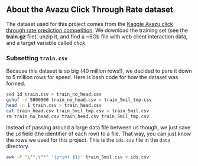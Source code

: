 ## About the Avazu Click Through Rate dataset

The dataset used for this project comes from the [Kaggle Avazu click through rate prediction competition](https://www.kaggle.com/c/avazu-ctr-prediction/data). We download the training set (see the **train.gz** file), unzip it, and find a ~6Gb file with web client interaction data, and a target variable called *click*.

### Subsetting `train.csv`

Because this dataset is so big (40 million rows!), we decided to pare it down to 5 million rows for speed. Here is bash code for how the dataset was formed.
```bash
sed 1d train.csv > train_no_head.csv
gshuf -n 5000000 train_no_head.csv > train_5mil_tmp.csv
head -n 1 train.csv > train_head.csv
cat train_head.csv train_5mil_tmp.csv > train_5mil.csv
rm train_no_head.csv train_head.csv train_5mil_tmp.csv
```

Instead of passing around a large data file between us though, we just save the `id` field (the identifier of each row) to a file. That way, you can just know the rows we used for this project. This is the `ids.csv` file in the `data` directory.

```bash
awk -F "\"*,\"*" '{print $1}' train_5mil.csv > ids.csv
```

